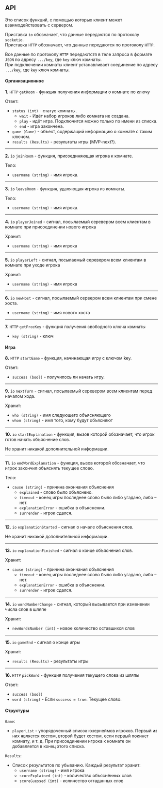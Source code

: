 ## API

Это список функций, с помощью которых клиент может взаимодействовать с сервером.

Приставка `io` обозначает, что данные передаются по протоколу `socketio`.<br>
Приставка `HTTP` обозначает, что данные передаются по протоколу `HTTP`. 

Все данные по протоколу `HTTP` передаютстя в теле запроса в формате `JSON` по адресу `.../key`, где `key` ключ комнаты.<br>
При подключении комнаты клиент устанавливает соединение по адресу `.../key`, где `key` ключ комнаты. 

#### Организационное

__1.__ `HTTP` `getRoom` - функция получения информации о комнате по ключу

Ответ:

- `status (int)` - статус комнаты.
    + `wait` -  Идёт набор игроков либо комната не создана.
    + `play` - идёт игра. Подключится можно только по имени из списка.
    + `end` - игра закончена.
- `game (Game)` - объект, содержащий информацию о комнате с таким ключом.
- `results (Results)` - результаты игры (MVP-next?).

---

__2.__ `io` `joinRoom` - функция, присоединяющая игрока к комнате.

Тело:

- `username (string)` - имя игрока.

---

__3.__ `io` `leaveRoom` - функция, удаляющая игрока из комнаты.

Тело:

- `username (string)` - имя игрока.

---


__4.__ `io` `playerJoined` - сигнал, посылаемый серевером всем клиентам в комнате при присоединении нового игрока

Хранит:

- `username (string)` - имя игрока

---

__5.__ `io` `playerLeft` - сигнал, посылаемый серевером всем клиентам в комнате при уходе игрока

Хранит:

- `username (string)` - имя игрока

---

__6.__ `io` `newHost` - сигнал, посылаемый сервером всем клиентам при смене хоста.

- `username (string)` - имя нового хоста

---

__7.__ `HTTP` `getFreeKey` - функция получения свободного ключа комнаты

- `key (string)` - ключ

#### Игра

__8.__ `HTTP` `startGame` - функция, начинающая игру с ключом key.

Ответ:

- `success (bool)` - получилось ли начать игру.

---

__9.__ `io` `nextTurn` - сигнал, посылаемый серевером всем клиентам перед началом хода.

Хранит:

- `who (string)` - имя следующего объясняющего
- `whom (string)` - имя того, кому будут объясняют

---

__10.__ `io` `startExplanation` - функция, вызов которой обозначает, что игрок готов начать объяснение слов.

Не хранит никакой дополнительной информации.

---

__11.__ `io` `endWordExplanation` - функция, вызов которой обозначает, что игрок закончил объяснять текущее слово.

Тело:

- `cause (string)` - причина окончания объяснения
  + `explained` - слово было объяснено.
  - `timeout` - конец игры последнее слово было либо угадано, либо – нет.
  - `explanationError` - ошибка в объяснении.
  - `surrender` - игрок сдался.

---

__12.__ `io` `explanationStarted` - сигнал о начале объяснения слов.

Не хранит никакой дополнительной информации.

---

__13.__ `io` `explanationFinished` - сигнал о конце объяснения слов.

Хранит:

- `cause (string)` - причина окончания объяснения
  - `timeout` - конец игры последнее слово было либо угадано, либо – нет.
  - `explanationError` - ошибка в объяснении.
  - `surrender` - игрок сдался.

---

__14.__ `io` `wordNumberChange` - сигнал, который вызывается при изменении числа слов в шляпе

Хранит:

- `newWordsNumber (int)` - новое количество оставшихся слов

---

__15.__ `io` `gameEnd` - сигнал о конце игры

Хранит:

- `results (Results)` - результаты игры

---

__16.__ `HTTP` `pickWord` - функция получения текущего слова из шляпы

Ответ:

- `success (bool)`
- `word (string)` - Если `success = true`. Текущее слово.



#### Структуры

`Game`:

- `playerList` - упорядоченный список юзернеймов игроков. Первый из них является хостом, второй будет хостом, если первый покинет комнату, и т. д.
При присоединении игрока к комнате он добавляется в конец этого списка.

`Results`:

- Список результатов по убыванию. Каждый результат хранит:
	- `username (string)` - имя игрока
	- `scoreExplained (int)` - количество объяснённых слов
	- `scoreGuessed (int)` - количество отгаданных слов

